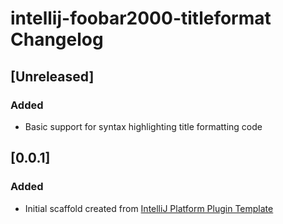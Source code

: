 <!-- Keep a Changelog guide -> https://keepachangelog.com -->

# intellij-foobar2000-titleformat Changelog

## [Unreleased]
### Added
- Basic support for syntax highlighting title formatting code

## [0.0.1]
### Added
- Initial scaffold created from [IntelliJ Platform Plugin Template](https://github.com/JetBrains/intellij-platform-plugin-template)
